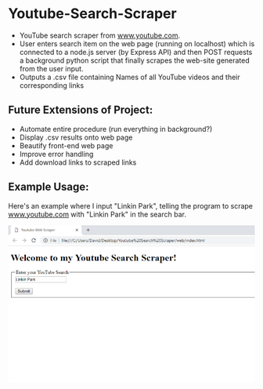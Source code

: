 # Youtube-Search-Scraper


- YouTube search scraper from www.youtube.com. 
- User enters search item on the web page (running on localhost) which is connected to a node.js server (by Express API) 
and then POST requests a background python script that finally scrapes the web-site generated from the user input.
- Outputs a .csv file containing Names of all YouTube videos and their corresponding links


## Future Extensions of Project:
- Automate entire procedure (run everything in background?)
- Display .csv results onto web page
- Beautify front-end web page
- Improve error handling
- Add download links to scraped links


## Example Usage:
Here's an example where I input "Linkin Park", telling the program to scrape www.youtube.com with "Linkin Park" in the search bar.

![img](https://github.com/dave2000sang/Youtube-Search-Scraper/blob/master/README%20files/ExampleWebPage.png)
